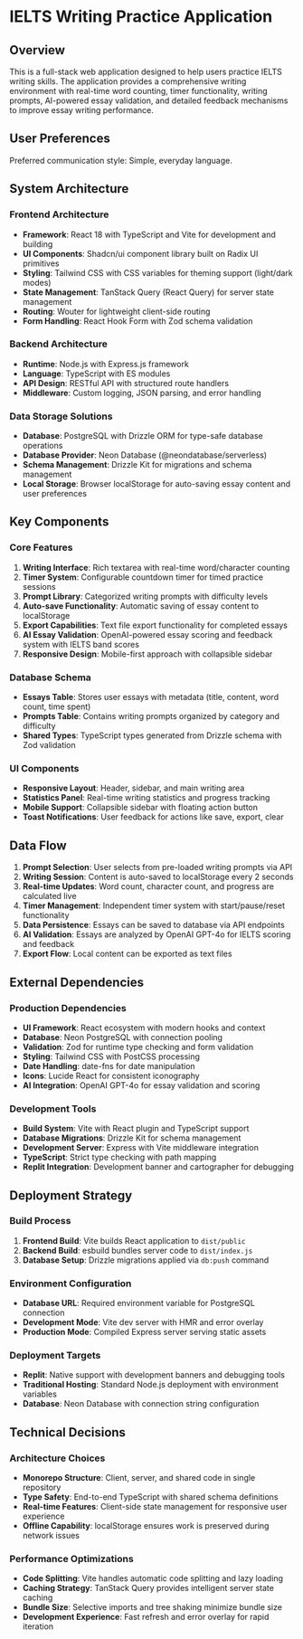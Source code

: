 # IELTS Writing Practice Application

## Overview

This is a full-stack web application designed to help users practice IELTS writing skills. The application provides a comprehensive writing environment with real-time word counting, timer functionality, writing prompts, AI-powered essay validation, and detailed feedback mechanisms to improve essay writing performance.

## User Preferences

Preferred communication style: Simple, everyday language.

## System Architecture

### Frontend Architecture
- **Framework**: React 18 with TypeScript and Vite for development and building
- **UI Components**: Shadcn/ui component library built on Radix UI primitives
- **Styling**: Tailwind CSS with CSS variables for theming support (light/dark modes)
- **State Management**: TanStack Query (React Query) for server state management
- **Routing**: Wouter for lightweight client-side routing
- **Form Handling**: React Hook Form with Zod schema validation

### Backend Architecture
- **Runtime**: Node.js with Express.js framework
- **Language**: TypeScript with ES modules
- **API Design**: RESTful API with structured route handlers
- **Middleware**: Custom logging, JSON parsing, and error handling

### Data Storage Solutions
- **Database**: PostgreSQL with Drizzle ORM for type-safe database operations
- **Database Provider**: Neon Database (@neondatabase/serverless)
- **Schema Management**: Drizzle Kit for migrations and schema management
- **Local Storage**: Browser localStorage for auto-saving essay content and user preferences

## Key Components

### Core Features
1. **Writing Interface**: Rich textarea with real-time word/character counting
2. **Timer System**: Configurable countdown timer for timed practice sessions
3. **Prompt Library**: Categorized writing prompts with difficulty levels
4. **Auto-save Functionality**: Automatic saving of essay content to localStorage
5. **Export Capabilities**: Text file export functionality for completed essays
6. **AI Essay Validation**: OpenAI-powered essay scoring and feedback system with IELTS band scores
7. **Responsive Design**: Mobile-first approach with collapsible sidebar

### Database Schema
- **Essays Table**: Stores user essays with metadata (title, content, word count, time spent)
- **Prompts Table**: Contains writing prompts organized by category and difficulty
- **Shared Types**: TypeScript types generated from Drizzle schema with Zod validation

### UI Components
- **Responsive Layout**: Header, sidebar, and main writing area
- **Statistics Panel**: Real-time writing statistics and progress tracking
- **Mobile Support**: Collapsible sidebar with floating action button
- **Toast Notifications**: User feedback for actions like save, export, clear

## Data Flow

1. **Prompt Selection**: User selects from pre-loaded writing prompts via API
2. **Writing Session**: Content is auto-saved to localStorage every 2 seconds
3. **Real-time Updates**: Word count, character count, and progress are calculated live
4. **Timer Management**: Independent timer system with start/pause/reset functionality
5. **Data Persistence**: Essays can be saved to database via API endpoints
6. **AI Validation**: Essays are analyzed by OpenAI GPT-4o for IELTS scoring and feedback
7. **Export Flow**: Local content can be exported as text files

## External Dependencies

### Production Dependencies
- **UI Framework**: React ecosystem with modern hooks and context
- **Database**: Neon PostgreSQL with connection pooling
- **Validation**: Zod for runtime type checking and form validation
- **Styling**: Tailwind CSS with PostCSS processing
- **Date Handling**: date-fns for date manipulation
- **Icons**: Lucide React for consistent iconography
- **AI Integration**: OpenAI GPT-4o for essay validation and scoring

### Development Tools
- **Build System**: Vite with React plugin and TypeScript support
- **Database Migrations**: Drizzle Kit for schema management
- **Development Server**: Express with Vite middleware integration
- **TypeScript**: Strict type checking with path mapping
- **Replit Integration**: Development banner and cartographer for debugging

## Deployment Strategy

### Build Process
1. **Frontend Build**: Vite builds React application to `dist/public`
2. **Backend Build**: esbuild bundles server code to `dist/index.js`
3. **Database Setup**: Drizzle migrations applied via `db:push` command

### Environment Configuration
- **Database URL**: Required environment variable for PostgreSQL connection
- **Development Mode**: Vite dev server with HMR and error overlay
- **Production Mode**: Compiled Express server serving static assets

### Deployment Targets
- **Replit**: Native support with development banners and debugging tools
- **Traditional Hosting**: Standard Node.js deployment with environment variables
- **Database**: Neon Database with connection string configuration

## Technical Decisions

### Architecture Choices
- **Monorepo Structure**: Client, server, and shared code in single repository
- **Type Safety**: End-to-end TypeScript with shared schema definitions
- **Real-time Features**: Client-side state management for responsive user experience
- **Offline Capability**: localStorage ensures work is preserved during network issues

### Performance Optimizations
- **Code Splitting**: Vite handles automatic code splitting and lazy loading
- **Caching Strategy**: TanStack Query provides intelligent server state caching
- **Bundle Size**: Selective imports and tree shaking minimize bundle size
- **Development Experience**: Fast refresh and error overlay for rapid iteration